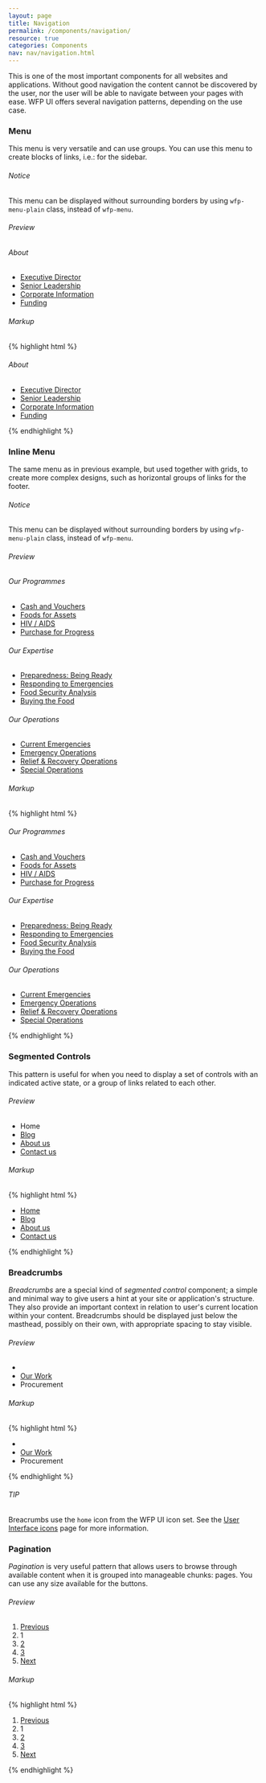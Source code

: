 ```yaml
---
layout: page
title: Navigation
permalink: /components/navigation/
resource: true
categories: Components
nav: nav/navigation.html
---
```


This is one of the most important components for all websites and applications. Without good navigation the content cannot be discovered by the user, nor the user will be able to navigate between your pages with ease. WFP UI offers several navigation patterns, depending on the use case.

### Menu
This menu is very versatile and can use groups. You can use this menu to create blocks of links, i.e.: for the sidebar.

<div class="notice">
  <h6 class="title">Notice</h6>
  <p>This menu can be displayed without surrounding borders by using <code>wfp-menu-plain</code> class, instead of <code>wfp-menu</code>.</p>
</div>

###### Preview
<nav class="wfp-menu">
  <div class="menu--group">
    <h6 class="menu--heading">About</h6>
    <ul class="menu--wrapper">
      <li class="menu--item"><a href="#" class="menu--link">Executive Director</a></li>
      <li class="menu--item"><a href="#" class="menu--link">Senior Leadership</a></li>
      <li class="menu--item"><a href="#" class="menu--link">Corporate Information</a></li>
      <li class="menu--item"><a href="#" class="menu--link">Funding</a></li>
    </ul>
  </div>
</nav>

###### Markup
{% highlight html %}
<nav class="wfp-menu">
  <div class="menu--group">
    <h6 class="menu--heading">About</h6>
    <ul class="menu--wrapper">
      <li class="menu--item"><a href="#" class="menu--link">Executive Director</a></li>
      <li class="menu--item"><a href="#" class="menu--link">Senior Leadership</a></li>
      <li class="menu--item"><a href="#" class="menu--link">Corporate Information</a></li>
      <li class="menu--item"><a href="#" class="menu--link">Funding</a></li>
    </ul>
  </div>
</nav>
{% endhighlight %}

### Inline Menu
The same menu as in previous example, but used together with grids, to create more complex designs, such as horizontal groups of links for the footer.

<div class="notice">
  <h6 class="title">Notice</h6>
  <p>This menu can be displayed without surrounding borders by using <code>wfp-menu-plain</code> class, instead of <code>wfp-menu</code>.</p>
</div>

###### Preview
<nav class="wfp-menu wfp-grid">
  <div class="menu--group wfp-u-1 wfp-u-md-1-3">
    <h6 class="menu--heading">Our Programmes</h6>
    <ul class="menu--wrapper">
      <li class="menu--item"><a href="#" class="menu--link">Cash and Vouchers</a></li>
      <li class="menu--item"><a href="#" class="menu--link">Foods for Assets</a></li>
      <li class="menu--item"><a href="#" class="menu--link">HIV / AIDS</a></li>
      <li class="menu--item"><a href="#" class="menu--link">Purchase for Progress</a></li>
    </ul>
  </div>
  <div class="menu--group wfp-u-1 wfp-u-md-1-3">
    <h6 class="menu--heading">Our Expertise</h6>
    <ul class="menu--wrapper">
      <li class="menu--item"><a href="#" class="menu--link">Preparedness: Being Ready</a></li>
      <li class="menu--item"><a href="#" class="menu--link">Responding to Emergencies</a></li>
      <li class="menu--item"><a href="#" class="menu--link">Food Security Analysis</a></li>
      <li class="menu--item"><a href="#" class="menu--link">Buying the Food</a></li>
    </ul>
  </div>
  <div class="menu--group wfp-u-1 wfp-u-md-1-3">
    <h6 class="menu--heading">Our Operations</h6>
    <ul class="menu--wrapper">
      <li class="menu--item"><a href="#" class="menu--link">Current Emergencies</a></li>
      <li class="menu--item"><a href="#" class="menu--link">Emergency Operations</a></li>
      <li class="menu--item"><a href="#" class="menu--link">Relief & Recovery Operations</a></li>
      <li class="menu--item"><a href="#" class="menu--link">Special Operations</a></li>
    </ul>
  </div>
</nav>

###### Markup
{% highlight html %}
<nav class="wfp-menu wfp-grid">
  <div class="menu--group wfp-u-1 wfp-u-md-1-3">
    <h6 class="menu--heading">Our Programmes</h6>
    <ul class="menu--wrapper">
      <li class="menu--item"><a href="#" class="menu--link">Cash and Vouchers</a></li>
      <li class="menu--item"><a href="#" class="menu--link">Foods for Assets</a></li>
      <li class="menu--item"><a href="#" class="menu--link">HIV / AIDS</a></li>
      <li class="menu--item"><a href="#" class="menu--link">Purchase for Progress</a></li>
    </ul>
  </div>
  <div class="menu--group wfp-u-1 wfp-u-md-1-3">
    <h6 class="menu--heading">Our Expertise</h6>
    <ul class="menu--wrapper">
      <li class="menu--item"><a href="#" class="menu--link">Preparedness: Being Ready</a></li>
      <li class="menu--item"><a href="#" class="menu--link">Responding to Emergencies</a></li>
      <li class="menu--item"><a href="#" class="menu--link">Food Security Analysis</a></li>
      <li class="menu--item"><a href="#" class="menu--link">Buying the Food</a></li>
    </ul>
  </div>
  <div class="menu--group wfp-u-1 wfp-u-md-1-3">
    <h6 class="menu--heading">Our Operations</h6>
    <ul class="menu--wrapper">
      <li class="menu--item"><a href="#" class="menu--link">Current Emergencies</a></li>
      <li class="menu--item"><a href="#" class="menu--link">Emergency Operations</a></li>
      <li class="menu--item"><a href="#" class="menu--link">Relief & Recovery Operations</a></li>
      <li class="menu--item"><a href="#" class="menu--link">Special Operations</a></li>
    </ul>
  </div>
</nav>
{% endhighlight %}

### Segmented Controls
This pattern is useful for when you need to display a set of controls with an indicated active state, or a group of links related to each other.

###### Preview
<div class="preview plain">
  <ul class="wfp-seg-control">
    <li class="seg-control--item">
      <span class="seg-control--link active">Home</span>
    </li>
    <li class="seg-control--item">
      <a class="seg-control--link" href="#">Blog</a>
    </li>
    <li class="seg-control--item">
      <a class="seg-control--link" href="#">About us</a>
    </li>
    <li class="seg-control--item">
      <a class="seg-control--link" href="#">Contact us</a>
    </li>
  </ul>
</div>

###### Markup
{% highlight html %}
<ul class="wfp-seg-control">
  <li class="seg-control--item">
    <a class="seg-control--link" href="#">Home</a>
  </li>
  <li class="seg-control--item">
    <a class="seg-control--link" href="#">Blog</a>
  </li>
  <li class="seg-control--item">
    <a class="seg-control--link" href="#">About us</a>
  </li>
  <li class="seg-control--item">
    <a class="seg-control--link" href="#">Contact us</a>
  </li>
</ul>
{% endhighlight %}

### Breadcrumbs
_Breadcrumbs_ are a special kind of _segmented control_ component; a simple and minimal way to give users a hint at your site or application's structure. They also provide an important context in relation to user's current location within your content. Breadcrumbs should be displayed just below the masthead, possibly on their own, with appropriate spacing to stay visible.

<!-- <div class="notice">
  <h6 class="title">Note</h6>
  <p>You can use a inversed breadcrumbs, by replacing class <code>breadcrumbs</code> with <code>breadcrumbs-inverse</code>. Inversed breadcrumbs should only ever be used against dark, or unpredictable backgrounds, such as splash screens, etc.</p>
</div> -->

###### Preview
<div class="preview plain">
  <ul class="wfp-breadcrumbs">
    <li class="breadcrumbs--item"><a href="#" class="breadcrumbs--link"><i class="icon-home-dark xsmall"></i></a></li>
    <li class="breadcrumbs--item"><a href="#" class="breadcrumbs--link">Our Work</a></li>
    <li class="breadcrumbs--item"><span class="breadcrumbs--last">Procurement</span></li>
  </ul>
</div>

###### Markup
{% highlight html %}
<ul class="wfp-breadcrumbs">
  <li class="breadcrumbs--item"><a href="#" class="breadcrumbs--link"></a></li>
  <li class="breadcrumbs--item"><a href="#" class="breadcrumbs--link">Our Work</a></li>
  <li class="breadcrumbs--item"><span class="breadcrumbs--last">Procurement</span></li>
</ul>
{% endhighlight %}

<div class="notice">
  <h6 class="title">TIP</h6>
  <p>Breacrumbs use the <code>home</code> icon from the WFP UI icon set. See the <a href="{{site.baseurl}}/resources/ui-icons/">User Interface icons</a> page for more information.</p>
</div>

### Pagination
_Pagination_ is very useful pattern that allows users to browse through available content when it is grouped into manageable chunks: pages. You can use any size available for the buttons.

###### Preview
<div class="preview plain">
  <div class="wfp-pagination">
    <ol class="pagination--wrapper">
      <li class="pagination--item">
        <a href="#" class="pagination--btn">Previous</a>
      </li>
      <li class="pagination--item">
        <span class="pagination--btn active">1</span>
      </li>
      <li class="pagination--item">
        <a href="#" class="pagination--btn">2</a>
      </li>
      <li class="pagination--item">
        <a href="#" class="pagination--btn">3</a>
      </li>
      <li class="pagination--item">
        <a href="#" class="pagination--btn">Next</a>
      </li>
    </ol>
  </div>
</div>

###### Markup
{% highlight html %}
<div class="wfp-pagination">
  <ol class="pagination--wrapper">
    <li class="pagination--item">
      <a href="#" class="pagination--btn">Previous</a>
    </li>
    <li class="pagination--item">
      <span class="pagination--btn active">1</span>
    </li>
    <li class="pagination--item">
      <a href="#" class="pagination--btn">2</a>
    </li>
    <li class="pagination--item">
      <a href="#" class="pagination--btn">3</a>
    </li>
    <li class="pagination--item">
      <a href="#" class="pagination--btn">Next</a>
    </li>
  </ol>
</div>
{% endhighlight %}
